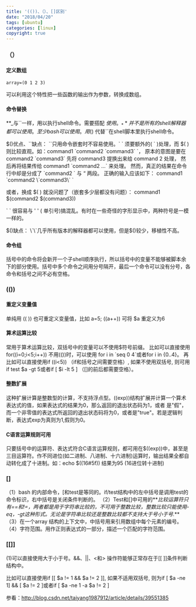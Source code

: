 ```yaml
---
title: '(())、（）、[]区别'
date: "2018/04/20"
tags: [ubuntu]
categories: [linux]
copyright: true
---
```

### （）
#### 定义数组
```
array=(0 1 2 3)
```
可以利用这个特性把一些函数的输出作为参数，转换成数组。

#### 命令替换
**_与\`\`一样，用以执行shell命令。需要搭配 $使用。_**
并不是所有的shell解释器都可以使用。至少bash可以使用。用$() 代替\`\`在shell脚本里执行shell命令。

$()优点、\`\`缺点：
\`\`只用命令嵌套时不容易使用。\` \` 须要额外的( \` )处理，而 $( ) 则比较直观。如：command1 \`command2 \`command3\` \`，
原本的意图是要在 command2 \`command3\` 先将 command3 提换出来给 command 2 处理，
然后再将结果传给 command1 \`command2 …\` 来处理。
然而，真正的结果在命令行中却是分成了 \`command2 \` 与 “ 两段。
正确的输入应该如下：
command1 \`command2 \\\`command3\\\` \`

或者，换成 $( ) 就没问题了（嵌套多少层都没有问题）：
command1 $(command2 $(command3))

\` \` 很容易与 ' ' ( 单引号)搞混乱。有时在一些奇怪的字形显示中，两种符号是一模一样的。

$()缺点： \`\`几乎所有版本的解释器都可以使用，但是$()较少，移植性不高。

#### 命令组
括号中的命令将会新开一个子shell顺序执行，所以括号中的变量不能够被脚本余下的部分使用。括号中多个命令之间用分号隔开，最后一个命令可以没有分号，各命令和括号之间不必有空格。

### (())
#### 重定义变量值
单纯用 (( )) 也可重定义变量值，比如 a=5; ((a++)) 可将 $a 重定义为6

#### 算术运算比较
常用于算术运算比较，双括号中的变量可以不使用$符号前缀。
比如可以直接使用for((i=0;i<5;i++))  不用(())时，可以使用 for i in \`seq 0 4\`或者for i in {0..4}。
再比如可以直接使用if ((i<5)) （if和括号之间需要空格）, 如果不使用双括号, 则可用if test $a -gt 5或者if [ $i -lt 5 ]  （[]的前后都需要空格）。

#### 整数扩展
这种扩展计算是整数型的计算，不支持浮点型。((exp))结构扩展并计算一个算术表达式的值，如果表达式的结果为0，那么返回的退出状态码为1，或者 是"假"，而一个非零值的表达式所返回的退出状态码将为0，或者是"true"。若是逻辑判断，表达式exp为真则为1,假则为0。
#### C语言运算规则可用
只要括号中的运算符、表达式符合C语言运算规则，都可用在$((exp))中，甚至是三目运算符。作不同进位(如二进制、八进制、十六进制)运算时，输出结果全都自动转化成了十进制。如：echo $((16#5f)) 结果为95 (16进位转十进制)

### []
（1）bash 的内部命令，[和test是等同的。if/test结构中的左中括号是调用test的命令标识，右中括号是关闭条件判断的。
（2）Test和[]中可用的**_比较运算符只有==和!=，两者都是用于字符串比较的，不可用于整数比较，整数比较只能使用-eq，-gt这种形式。无论是字符串比较还是整数比较都不支持大于号小于号._**
（3）在一个array 结构的上下文中，中括号用来引用数组中每个元素的编号。
（4）字符范围。用作正则表达式的一部分，描述一个匹配的字符范围。

### [[]]
(1)可以直接使用大于小于号。&&、||、<和> 操作符能够正常存在于[[ ]]条件判断结构中。

比如可以直接使用if [[ $a != 1 && $a != 2 ]], 如果不适用双括号, 则为if [ $a -ne 1] && [ $a != 2 ]或者if [ $a -ne 1 -a $a != 2 ]

参看：http://blog.csdn.net/taiyang1987912/article/details/39551385
